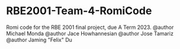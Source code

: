 # RBE2001-Team-4-RomiCode
Romi code for the RBE 2001 final project, due A Term 2023.
@author Michael Monda
@author Jace Howhannesian
@author Jose Tamariz
@author Jaming "Felix" Du
